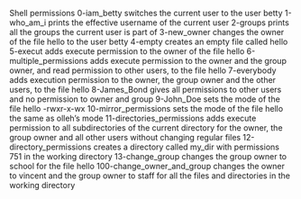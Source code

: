 Shell permissions
0-iam_betty switches the current user to the user betty
1-who_am_i prints the effective username of the current user
2-groups prints all the groups the current user is part of
3-new_owner changes the owner of the file hello to the user betty
4-empty creates an empty file called hello
5-execut adds execute permission to the owner of the file hello
6-multiple_permissions  adds execute permission to the owner and the group owner, and read permission to other users, to the file hello
7-everybody adds execution permission to the owner, the group owner and the other users, to the file hello
8-James_Bond gives all permissions to other users and no permission to owner and group
9-John_Doe sets the mode of the file hello -rwxr-x-wx
10-mirror_permissions sets the mode of the file hello the same as olleh’s mode
11-directories_permissions adds execute permission to all subdirectories of the current directory for the owner, the group owner and all other users without changing regular files
12-directory_permissions creates a directory called my_dir with permissions 751 in the working directory
13-change_group changes the group owner to school for the file hello
100-change_owner_and_group  changes the owner to vincent and the group owner to staff for all the files and directories in the working directory
